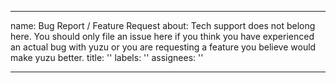 <!--
SPDX-FileCopyrightText: 2016 MerryMage
SPDX-License-Identifier: GPL-2.0-or-later
-->

---
name: Bug Report / Feature Request
about: Tech support does not belong here. You should only file an issue here if you think you have experienced an actual bug with yuzu or you are requesting a feature you believe would make yuzu better.
title: ''
labels: ''
assignees: ''

---

<!---
Please keep in mind yuzu is EXPERIMENTAL SOFTWARE.

Please read the FAQ:
https://yuzu-emu.org/wiki/faq/

THIS IS NOT A SUPPORT FORUM, FOR SUPPORT GO TO:
https://community.citra-emu.org/

If the FAQ does not answer your question, please go to:
https://community.citra-emu.org/

When submitting an issue, please check the following:

- You have read the above.
- You have provided the version (commit hash) of yuzu you are using.
- You have provided sufficient detail for the issue to be reproduced.
- You have provided system specs (if relevant).
- Please also provide:
  - For any issues, a log file
  - For crashes, a backtrace.
  - For graphical issues, comparison screenshots with real hardware.
  - For emulation inaccuracies, a test-case (if able).

-->






